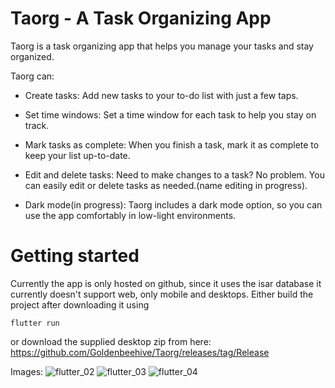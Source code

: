 # Taorg - A Task Organizing App

Taorg is a task organizing app that helps you manage your tasks and stay organized.

Taorg can: 

 * Create tasks: Add new tasks to your to-do list with just a few taps.

 * Set time windows: Set a time window for each task to help you stay on track.

 * Mark tasks as complete: When you finish a task, mark it as complete to keep your list up-to-date.

 * Edit and delete tasks: Need to make changes to a task? No problem. You can easily edit or delete tasks as needed.(name editing in progress).

  * Dark mode(in progress): Taorg includes a dark mode option, so you can use the app comfortably in low-light environments.

# Getting started
 Currently the app is only hosted on github, since it uses the isar database it currently doesn't support web, only mobile and desktops.
 Either build the project after downloading it using 
 ```
 flutter run
 ```
 or download the supplied desktop zip from here: https://github.com/Goldenbeehive/Taorg/releases/tag/Release

Images:
![flutter_02](https://user-images.githubusercontent.com/46891447/235450851-54aabd44-6083-4bf0-9b1c-8ff13bdc5f0b.png)
![flutter_03](https://user-images.githubusercontent.com/46891447/235450862-03558242-957b-4b6b-aeba-6cda75a09ab9.png)
![flutter_04](https://user-images.githubusercontent.com/46891447/235450866-1759fc5b-50db-44b1-9fc6-949d28904ef4.png)
